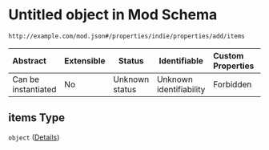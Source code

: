 # Untitled object in Mod Schema

```txt
http://example.com/mod.json#/properties/indie/properties/add/items
```




| Abstract            | Extensible | Status         | Identifiable            | Custom Properties | Additional Properties | Access Restrictions | Defined In                                                                 |
| :------------------ | ---------- | -------------- | ----------------------- | :---------------- | --------------------- | ------------------- | -------------------------------------------------------------------------- |
| Can be instantiated | No         | Unknown status | Unknown identifiability | Forbidden         | Allowed               | none                | [generic.schema.json\*](../out/generic.schema.json "open original schema") |

## items Type

`object` ([Details](generic-properties-indie-properties-add-items.md))

